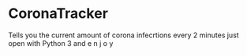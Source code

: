 # CoronaTracker
Tells you the current amount of corona infecrtions every 2 minutes just open with Python 3 and e n j o y
